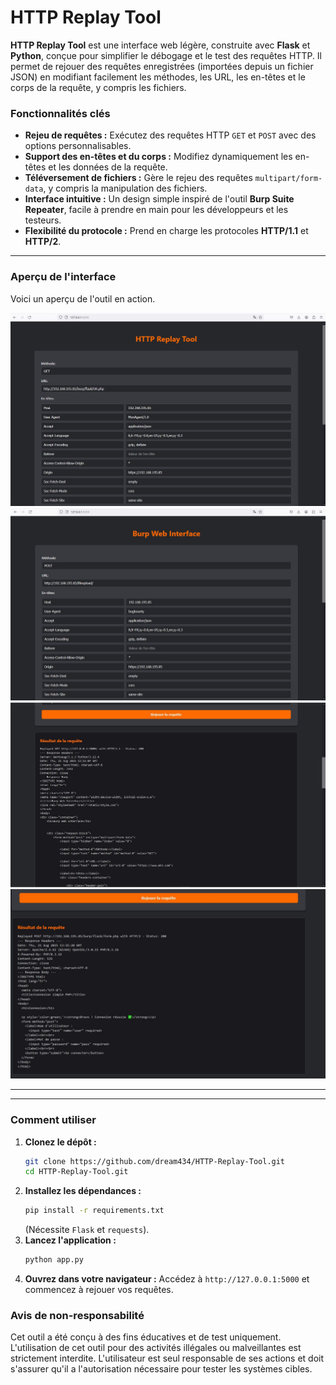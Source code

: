 # HTTP Replay Tool

**HTTP Replay Tool** est une interface web légère, construite avec **Flask** et **Python**, conçue pour simplifier le débogage et le test des requêtes HTTP. Il permet de rejouer des requêtes enregistrées (importées depuis un fichier JSON) en modifiant facilement les méthodes, les URL, les en-têtes et le corps de la requête, y compris les fichiers.

### Fonctionnalités clés

* **Rejeu de requêtes :** Exécutez des requêtes HTTP `GET` et `POST` avec des options personnalisables.
* **Support des en-têtes et du corps :** Modifiez dynamiquement les en-têtes et les données de la requête.
* **Téléversement de fichiers :** Gère le rejeu des requêtes `multipart/form-data`, y compris la manipulation des fichiers.
* **Interface intuitive :** Un design simple inspiré de l'outil **Burp Suite Repeater**, facile à prendre en main pour les développeurs et les testeurs.
* **Flexibilité du protocole :** Prend en charge les protocoles **HTTP/1.1** et **HTTP/2**.

---

### Aperçu de l'interface

Voici un aperçu de l'outil en action.

<div align="center">
  <img src="replay.JPG" />
  <img src="image1.JPG" />
  <img src="image2.JPG" />
  <img src="image3.JPG" />
</div>

> 
---


---

### Comment utiliser

1.  **Clonez le dépôt :**
    ```sh
    git clone https://github.com/dream434/HTTP-Replay-Tool.git
    cd HTTP-Replay-Tool.git
    ```
2.  **Installez les dépendances :**
    ```sh
    pip install -r requirements.txt
    ```
    (Nécessite `Flask` et `requests`).
3.  **Lancez l'application :**
    ```sh
    python app.py
    ```
4.  **Ouvrez dans votre navigateur :**
    Accédez à `http://127.0.0.1:5000` et commencez à rejouer vos requêtes.




### Avis de non-responsabilité

Cet outil a été conçu à des fins éducatives et de test uniquement. L'utilisation de cet outil pour des activités illégales ou malveillantes est strictement interdite. L'utilisateur est seul responsable de ses actions et doit s'assurer qu'il a l'autorisation nécessaire pour tester les systèmes cibles.
